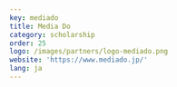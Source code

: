```yaml
---
key: mediado
title: Media Do
category: scholarship
order: 25
logo: /images/partners/logo-mediado.png
website: 'https://www.mediado.jp/'
lang: ja
---
```

